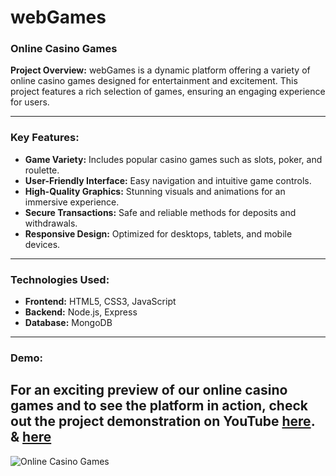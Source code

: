 # webGames

### Online Casino Games

**Project Overview:**
webGames is a dynamic platform offering a variety of online casino games designed for entertainment and excitement. This project features a rich selection of games, ensuring an engaging experience for users.

---

### Key Features:
- **Game Variety:** Includes popular casino games such as slots, poker, and roulette.
- **User-Friendly Interface:** Easy navigation and intuitive game controls.
- **High-Quality Graphics:** Stunning visuals and animations for an immersive experience.
- **Secure Transactions:** Safe and reliable methods for deposits and withdrawals.
- **Responsive Design:** Optimized for desktops, tablets, and mobile devices.

---

### Technologies Used:
- **Frontend:** HTML5, CSS3, JavaScript
- **Backend:** Node.js, Express
- **Database:** MongoDB

---

### Demo:
For an exciting preview of our online casino games and to see the platform in action, check out the project demonstration on YouTube [here](https://youtu.be/-Lw1KwzcKuo?si=ECugEP0pya_ye2v9). & [here](https://youtu.be/YTPCsARUZoA?si=fyX1UZo9xv05dGOz)
---

![Online Casino Games](https://via.placeholder.com/800x400.png?text=Online+Casino+Games)
